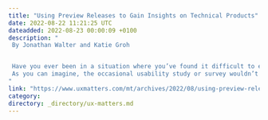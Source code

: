 ```yaml
---
title: "Using Preview Releases to Gain Insights on Technical Products"
date: 2022-08-22 11:21:25 UTC
dateadded: 2022-08-23 00:00:09 +0100
description: "
 By Jonathan Walter and Katie Groh 


 Have you ever been in a situation where you’ve found it difficult to engage with certain users or the type of feedback you’re receiving isn’t at the level you require? You’re not alone! At Rockwell Automation, we have a very technical group of users—engineering types—from whom we need to gather feedback. These users typically know a great deal about our systems and have very specific feedback for us about our products and the new concepts we’re developing. As one of our customers put it, “I know the product inside and out—most of time better than you do at Rockwell.” 
 As you can imagine, the occasional usability study or survey wouldn’t cut it for such technically advanced users, who frequently work with our highly technical, feature-dense, sovereign-posture applications. This compelled one of our company’s leaders to state, “We need more at bats.” So how can we get more regular access to these users and cycle their feedback into the development of a large-scale product? We leverage a Preview Release program. In this column, we’ll walk you through what a Preview Release is and how you could use one—which might not be as difficult as you think. Read More 
"
link: "https://www.uxmatters.com/mt/archives/2022/08/using-preview-releases-to-gain-insights-on-technical-products.php"
category:
directory: _directory/ux-matters.md
---
```

